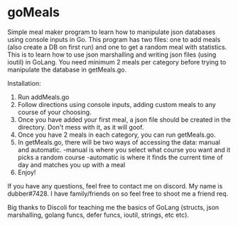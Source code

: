 # goMeals
Simple meal maker program to learn how to manipulate json databases using console inputs in Go.
This program has two files: one to add meals (also create a DB on first run) and one to get a random meal with statistics.
This is to learn how to use json marshalling and writing json files (using ioutil) in GoLang.
You need minimum 2 meals per category before trying to manipulate the database in getMeals.go.

Installation:
1. Run addMeals.go
2. Follow directions using console inputs, adding custom meals to any course of your choosing.
3. Once you have added your first meal, a  json file should be created in the directory. Don't mess with it, as it will goof.
4. Once you have 2 meals in each category, you can run getMeals.go.
5. In getMeals.go, there will be two ways of accessing the data: manual and automatic.
 -manual is where you select what course you want and it picks a random course
 -automatic is where it finds the current time of day and matches you up with a meal
6. Enjoy!

If you have any questions, feel free to contact me on discord. My name is dubber#7428. I have family/friends on so feel free to shoot me a friend req.

Big thanks to Discoli for teaching me the basics of GoLang (structs, json marshalling, golang funcs, defer funcs, ioutil, strings, etc etc).
